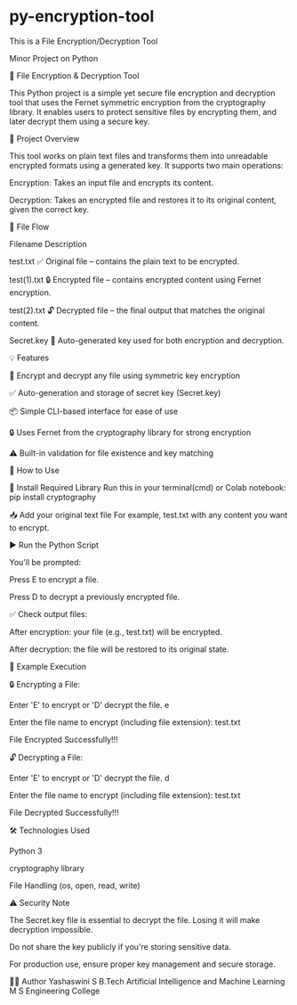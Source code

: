 # py-encryption-tool
This is a File Encryption/Decryption Tool

Minor Project on Python

🔐 File Encryption & Decryption Tool

This Python project is a simple yet secure file encryption and decryption tool that uses the Fernet symmetric encryption from the cryptography library. It enables users to protect sensitive files by encrypting them, and later decrypt them using a secure key.

📄 Project Overview

This tool works on plain text files and transforms them into unreadable encrypted formats using a generated key. It supports two main operations:

Encryption: Takes an input file and encrypts its content.

Decryption: Takes an encrypted file and restores it to its original content, given the correct key.

📁 File Flow

Filename	Description

test.txt	✅ Original file – contains the plain text to be encrypted.

test(1).txt	🔒 Encrypted file – contains encrypted content using Fernet encryption.

test(2).txt	🔓 Decrypted file – the final output that matches the original content.

Secret.key	🔑 Auto-generated key used for both encryption and decryption.


💡 Features

🔐 Encrypt and decrypt any file using symmetric key encryption

✅ Auto-generation and storage of secret key (Secret.key)

📦 Simple CLI-based interface for ease of use

🔒 Uses Fernet from the cryptography library for strong encryption

⚠️ Built-in validation for file existence and key matching

🚀 How to Use

📌 Install Required Library
Run this in your terminal(cmd) or Colab notebook:
pip install cryptography

📥 Add your original text file
For example, test.txt with any content you want to encrypt.

▶️ Run the Python Script

You'll be prompted:

Press E to encrypt a file.

Press D to decrypt a previously encrypted file.

✅ Check output files:

After encryption: your file (e.g., test.txt) will be encrypted.

After decryption: the file will be restored to its original state.

📌 Example Execution

🔒 Encrypting a File:

Enter 'E' to encrypt or 'D' decrypt the file. e

Enter the file name to encrypt (including file extension): test.txt

File Encrypted Successfully!!!

🔓 Decrypting a File:

Enter 'E' to encrypt or 'D' decrypt the file. d

Enter the file name to encrypt (including file extension): test.txt

File Decrypted Successfully!!!

🛠 Technologies Used

Python 3

cryptography library

File Handling (os, open, read, write)

⚠️ Security Note

The Secret.key file is essential to decrypt the file. Losing it will make decryption impossible.

Do not share the key publicly if you're storing sensitive data.

For production use, ensure proper key management and secure storage.



🙋‍♀️ Author
Yashaswini S
B.Tech Artificial Intelligence and Machine Learning
M S Engineering College

